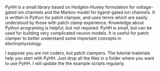 PyHH is a small library based on Hodgkin-Huxley formulation for voltage-gated ion channels and the Markov model for ligand-gated ion channels. It is written in Python for patch clamper, and uses terms which are easily understood by those with patch clamp experience. Knowledge about Python programing is helpful, but not required. PyHH is small, but can be used for building very complicated neuron models. It is useful for patch clamper to better understand some important concepts in electrophysiology. 

I suppose you are not coders, but patch clampers. The tutorial materials help you start with PyHH. Just drop all the files in a folder where you want to use PyHH. I will update the the example scripts regularly.
